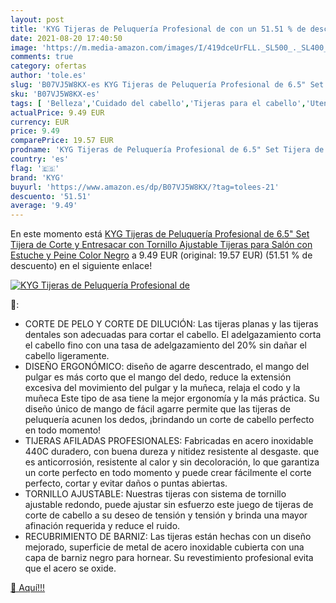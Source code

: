 ```yaml
---
layout: post
title: 'KYG Tijeras de Peluquería Profesional de con un 51.51 % de descuento'
date: 2021-08-20 17:40:50
image: 'https://m.media-amazon.com/images/I/419dceUrFLL._SL500_._SL400_.jpg'
comments: true
category: ofertas
author: 'tole.es'
slug: 'B07VJ5W8KX-es KYG Tijeras de Peluquería Profesional de 6.5" Set Tijera...'
sku: 'B07VJ5W8KX-es'
tags: [ 'Belleza','Cuidado del cabello','Tijeras para el cabello','Utensilios para corte de pelo','kyg','tijeras', ]
actualPrice: 9.49 EUR
currency: EUR
price: 9.49
comparePrice: 19.57 EUR
prodname: 'KYG Tijeras de Peluquería Profesional de 6.5" Set Tijera de Corte y Entresacar con Tornillo Ajustable Tijeras para Salón con Estuche y Peine Color Negro'
country: 'es'
flag: '🇪🇸'
brand: 'KYG'
buyurl: 'https://www.amazon.es/dp/B07VJ5W8KX/?tag=tolees-21'
descuento: '51.51'
average: '9.49'
---
```


En este momento está [KYG Tijeras de Peluquería Profesional de 6.5" Set Tijera de Corte y Entresacar con Tornillo Ajustable Tijeras para Salón con Estuche y Peine Color Negro](https://www.amazon.es/dp/B07VJ5W8KX/?tag=tolees-21) a 9.49 EUR (original: 19.57 EUR) (51.51 %  de descuento) en el siguiente enlace!

[![KYG Tijeras de Peluquería Profesional de](https://m.media-amazon.com/images/I/419dceUrFLL._SL500_._SL400_.jpg)](https://www.amazon.es/dp/B07VJ5W8KX/?tag=tolees-21)

🔎:

- CORTE DE PELO Y CORTE DE DILUCIÓN: Las tijeras planas y las tijeras dentales son adecuadas para cortar el cabello. El adelgazamiento corta el cabello fino con una tasa de adelgazamiento del 20% sin dañar el cabello ligeramente.
- DISEÑO ERGONÓMICO: diseño de agarre descentrado, el mango del pulgar es más corto que el mango del dedo, reduce la extensión excesiva del movimiento del pulgar y la muñeca, relaja el codo y la muñeca Este tipo de asa tiene la mejor ergonomía y la más práctica. Su diseño único de mango de fácil agarre permite que las tijeras de peluquería acunen los dedos, ¡brindando un corte de cabello perfecto en todo momento!
- TIJERAS AFILADAS PROFESIONALES: Fabricadas en acero inoxidable 440C duradero, con buena dureza y nitidez resistente al desgaste. que es anticorrosión, resistente al calor y sin decoloración, lo que garantiza un corte perfecto en todo momento y puede crear fácilmente el corte perfecto, cortar y evitar daños o puntas abiertas.
- TORNILLO AJUSTABLE: Nuestras tijeras con sistema de tornillo ajustable redondo, puede ajustar sin esfuerzo este juego de tijeras de corte de cabello a su deseo de tensión y tensión y brinda una mayor afinación requerida y reduce el ruido.
- RECUBRIMIENTO DE BARNIZ: Las tijeras están hechas con un diseño mejorado, superficie de metal de acero inoxidable cubierta con una capa de barniz negro para hornear. Su revestimiento profesional evita que el acero se oxide.

[🛒 Aquí!!!](https://www.amazon.es/dp/B07VJ5W8KX/?tag=tolees-21)
